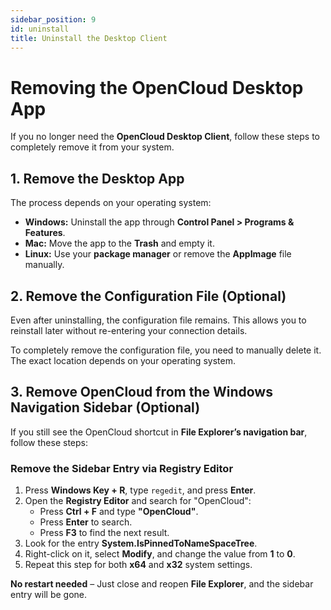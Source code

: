 ```yaml
---
sidebar_position: 9
id: uninstall
title: Uninstall the Desktop Client
---
```


# Removing the OpenCloud Desktop App

If you no longer need the **OpenCloud Desktop Client**, follow these steps to completely remove it from your system.

## 1. Remove the Desktop App
The process depends on your operating system:

- **Windows:** Uninstall the app through **Control Panel > Programs & Features**.  
- **Mac:** Move the app to the **Trash** and empty it.  
- **Linux:** Use your **package manager** or remove the **AppImage** file manually.

## 2. Remove the Configuration File (Optional)
Even after uninstalling, the configuration file remains. This allows you to reinstall later without re-entering your connection details.

To completely remove the configuration file, you need to manually delete it.  
The exact location depends on your operating system.

## 3. Remove OpenCloud from the Windows Navigation Sidebar (Optional)

If you still see the OpenCloud shortcut in **File Explorer’s navigation bar**, follow these steps:

### Remove the Sidebar Entry via Registry Editor

1. Press **Windows Key + R**, type `regedit`, and press **Enter**.  
2. Open the **Registry Editor** and search for "OpenCloud":  
   - Press **Ctrl + F** and type **"OpenCloud"**.  
   - Press **Enter** to search.  
   - Press **F3** to find the next result.  
3. Look for the entry **System.IsPinnedToNameSpaceTree**.  
4. Right-click on it, select **Modify**, and change the value from **1** to **0**.  
5. Repeat this step for both **x64** and **x32** system settings.

 **No restart needed** – Just close and reopen **File Explorer**, and the sidebar entry will be gone.
